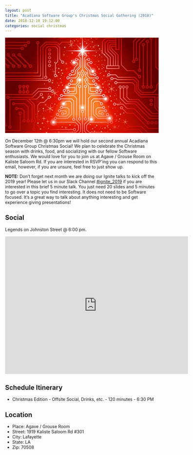 ```yaml
---
layout: post
title: "Acadiana Software Group's Christmas Social Gathering (2018)"
date: 2018-12-10 19:12:00
categories: social christmas
---
```

![Christmas Picture](/images/xmas.png)

On December 12th @ 6:30pm we will hold our second annual Acadiana Software Group Christmas Social! We plan to celebrate the Christmas season with drinks, food, and socializing with our fellow Software enthusiasts. We would love for you to join us at Agave / Grouse Room on Kaliste Saloom Rd.  If you are interested in RSVP'ing you can respond to this email, however, if you are unsure, feel free to just show up. 

**NOTE:** Don’t forget next month we are doing our Ignite talks to kick off the 2019 year! Please let us in our Slack Channel [#ignite_2019](https://acadianasoftwaregroup.slack.com/messages/C8B5QEDKM/) if you are interested in this brief 5 minute talk. You just need 20 slides and 5 minutes to go over a topic you find interesting. It does not need to be Software focused. It’s a great way to talk about anything interesting and get experience giving presentations! 

## Social

Legends on Johnston Street @ 6:00 pm.

<iframe src="https://www.google.com/maps/embed?pb=!1m18!1m12!1m3!1d3449.510434874968!2d-92.03577517091884!3d30.165409851717552!2m3!1f0!2f0!3f0!3m2!1i1024!2i768!4f13.1!3m3!1m2!1s0x0%3A0xb120c1b84cee5342!2sAgave+Mexican+Grill+%26+Cantina!5e0!3m2!1sen!2sus!4v1544490956895" width="600" height="450" frameborder="0" style="border:0" allowfullscreen></iframe>

## Schedule Itinerary

* Christmas Edition - Offsite Social, Drinks, etc. - 120 minutes - 6:30 PM

## Location

* Place: Agave / Grouse Room
* Street: 1919 Kaliste Saloom Rd #301
* City: Lafayette
* State: LA
* Zip: 70508

